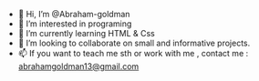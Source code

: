 - 👋 Hi, I’m @Abraham-goldman
- 👀 I’m interested in programing 
- 🌱 I’m currently learning HTML & Css
- 💞️ I’m looking to collaborate on small and informative projects.
- 📫 If you want to teach me sth or work with me , contact me : abrahamgoldman13@gmail.com

<!---
Abraham-goldman/Abraham-goldman is a ✨ special ✨ repository because its `README.md` (this file) appears on your GitHub profile.
You can click the Preview link to take a look at your changes.
--->
